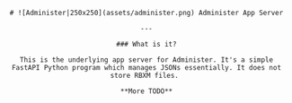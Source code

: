 <div align = "center">

    # ![Administer|250x250](assets/administer.png) Administer App Server

    ---

    ### What is it?

    This is the underlying app server for Administer. It's a simple FastAPI Python program which manages JSONs essentially. It does not store RBXM files. 

    **More TODO**
</div>